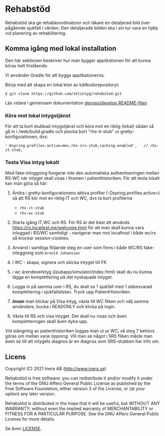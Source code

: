 # Rehabstöd
Rehabstöd ska ge rehabkoordinatorer och läkare en detaljerad bild över pågående sjukfall i vården. Den detaljerade bilden ska i sin tur vara en hjälp vid planering av rehabilitering.

## Komma igång med lokal installation
Den här sektionen beskriver hur man bygger applikationen för att kunna köras helt fristående.

Vi använder Gradle för att bygga applikationerna.

Börja med att skapa en lokal klon av källkodsrepositoryt:

    $ git clone https://github.com/sklintyg/rehabstod.git
    
Läs vidare i gemensam dokumentation [devops/develop README-filen](https://github.com/sklintyg/devops/tree/release/2021-1/develop/README.md)

### Köra mot lokal intygstjänst
För att ta bort stubbad intygstjänst och köra mot en riktig (lokal) sådan så gå in i /web/build.gradle och plocka bort "rhs-it-stub" ur gretty-konfigurationen, dvs:

    '-Dspring.profiles.active=dev,rhs-srs-stub,caching-enabled',   // rhs-it-stub,

### Testa Visa intyg lokalt
Med fake-inloggning fungerar inte den automatiska authentiseringen mellan RS-WC när intyget skall visas i iframen i patienthistoriken.
För att testa lokalt kan man göra så här:

1. Ändra i gretty-konfigurationens aktiva profiler (-Dspring.profiles.active=) så att RS kör mot en riktig IT och WC, dvs ta bort profilerna
   
    - `rhs-it-stub`
    - `rhs-wc-stub`
    
2. Starta igång IT,WC och RS. För RS är det bäst att används https://rs.localtest.me/welcome.html för att man skall kunna vara inloggad i RS/WC samtidigt - navigerar man mot localhost i både wc/rs så krockar session-cookies.
3. Använd i samtliga följande steg en user som finns i både WC/RS fake-inloggning som `Arnold Johansson`
4. I WC - skapa, signera och skicka intyget till FK
5. i wc ärendeverktyg (/pubapp/simulator/index.html) skall du nu kunna lägga en komplettering på det nyskapade intyget.
6. Logga in på samma user i RS, du skall se 1 sjukfall med 1 obbesvarad komplettering i sjukfallslistan. Tryck upp PatientHistoriken.
7. _**Innan**_ man klickar på Visa intyg, växla till WC fliken och välj samma användare, bocka i READONLY och klicka på login.
8. Växla till RS och visa intyget. Det skall nu visas och även kompletteringen skall även dyka upp.

Vid stängning av patienthistoriken loggas man ut ur WC, så steg 7 behövs göras om mellan varje öppning.
Vill man se något i SRS fliken måste man även se till att intygets diagnos är en diagnos som SRS-stubben har info om.

## Licens
Copyright (C) 2021 Inera AB (http://www.inera.se)

Rehabstöd is free software: you can redistribute it and/or modify it under the terms of the GNU Affero General Public License as published by the Free Software Foundation, either version 3 of the License, or (at your option) any later version.

Rehabstöd is distributed in the hope that it will be useful, but WITHOUT ANY WARRANTY; without even the implied warranty of MERCHANTABILITY or FITNESS FOR A PARTICULAR PURPOSE.  See the GNU Affero General Public License for more details.

Se även [LICENSE](LICENSE). 